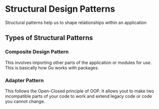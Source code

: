 # Structural Design Patterns
Structural patterns help us to shape relationships within an application

## Types of Structural Patterns

### Composite Design Pattern
This involves importing other parts of the application or modules for use. This is basically how Go works with packages.

### Adapter Pattern
This follows the Open-Closed principle of OOP. It allows yout to make two incompatible parts of your code to work and extend legacy code or code you cannot change.